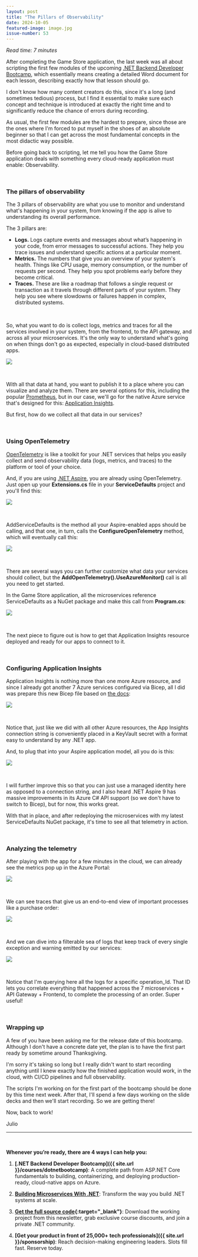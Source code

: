 ```yaml
---
layout: post
title: "The Pillars of Observability"
date: 2024-10-05
featured-image: image.jpg
issue-number: 53
---
```


*Read time: 7 minutes*
​

After completing the Game Store application, the last week was all about scripting the first few modules of the upcoming [.NET Backend Developer Bootcamp](https://juliocasal.com/courses/dotnetbootcamp), which essentially means creating a detailed Word document for each lesson, describing exactly how that lesson should go.

I don't know how many content creators do this, since it's a long (and sometimes tedious) process, but I find it essential to make sure each concept and technique is introduced at exactly the right time and to significantly reduce the chance of errors during recording.

As usual, the first few modules are the hardest to prepare, since those are the ones where I'm forced to put myself in the shoes of an absolute beginner so that I can get across the most fundamental concepts in the most didactic way possible.

Before going back to scripting, let me tell you how the Game Store application deals with something every cloud-ready application must enable: Observability.

​

### **The pillars of observability**
The 3 pillars of observability are what you use to monitor and understand what's happening in your system, from knowing if the app is alive to understanding its overall performance.

The 3 pillars are:

*   <span>**Logs.** Logs capture events and messages about what’s happening in your code, from error messages to successful actions. They help you trace issues and understand specific actions at a particular moment.</span>
*   <span>**Metrics.** The numbers that give you an overview of your system's health. Things like CPU usage, memory consumption, or the number of requests per second. They help you spot problems early before they become critical.</span>
*   <span>**Traces.** These are like a roadmap that follows a single request or transaction as it travels through different parts of your system. They help you see where slowdowns or failures happen in complex, distributed systems.</span>

​

So, what you want to do is collect logs, metrics and traces for all the services involved in your system, from the frontend, to the API gateway, and across all your microservices. It's the only way to understand what's going on when things don't go as expected, especially in cloud-based distributed apps.


![](/assets/images/2024-10-05/4ghDFAZYvbFtvU3CTR72ZN-a9tBA9NR6Y7xe4gtkNM8a9.jpeg)

​

With all that data at hand, you want to publish it to a place where you can visualize and analyze them. There are several options for this, including the popular [Prometheus](https://prometheus.io), but in our case, we'll go for the native Azure service that's designed for this: [Application Insights](https://juliocasal.com/blog/How-To-Monitor-ASP.NET-Core-App-In-Azure).

But first, how do we collect all that data in our services?

​

### **Using OpenTelemetry**
​[OpenTelemetry](https://opentelemetry.io) is like a toolkit for your .NET services that helps you easily collect and send observability data (logs, metrics, and traces) to the platform or tool of your choice.

And, if you are using [.NET Aspire](https://juliocasal.com/blog/Going-Cloud-Native-With-Dotnet-Aspire), you are already using OpenTelemetry. Just open up your **Extensions.cs** file in your **ServiceDefaults** project and you'll find this:


![](/assets/images/2024-10-05/4ghDFAZYvbFtvU3CTR72ZN-omZ3WMm7r7GTgFCoWMREja.jpeg)

​

AddServiceDefaults is the method all your Aspire-enabled apps should be calling, and that one, in turn, calls the **ConfigureOpenTelemetry** method, which will eventually call this:


![](/assets/images/2024-10-05/4ghDFAZYvbFtvU3CTR72ZN-agWej6KTvWfJt2JrKq6Xdw.jpeg)

​

There are several ways you can further customize what data your services should collect, but the **AddOpenTelemetry().UseAzureMonitor()** call is all you need to get started.

In the Game Store application, all the microservices reference ServiceDefaults as a NuGet package and make this call from **Program.cs**:


![](/assets/images/2024-10-05/4ghDFAZYvbFtvU3CTR72ZN-r949iAs9YRoKa37RK4hFpV.jpeg)

​

The next piece to figure out is how to get that Application Insights resource deployed and ready for our apps to connect to it.

​

### **Configuring Application Insights**
Application Insights is nothing more than one more Azure resource, and since I already got another 7 Azure services configured via Bicep, all I did was prepare this new Bicep file based on [the docs](https://learn.microsoft.com/azure/templates/microsoft.insights/components?pivots=deployment-language-bicep):


![](/assets/images/2024-10-05/4ghDFAZYvbFtvU3CTR72ZN-ar5MAEzb89Gh9zas9fiMyX.jpeg)

​

Notice that, just like we did with all other Azure resources, the App Insights connection string is conveniently placed in a KeyVault secret with a format easy to understand by any .NET app.

And, to plug that into your Aspire application model, all you do is this:


![](/assets/images/2024-10-05/4ghDFAZYvbFtvU3CTR72ZN-4jbZqySUkdbA5vpyxaveF8.jpeg)

​

I will further improve this so that you can just use a managed identity here as opposed to a connection string, and I also heard .NET Aspire 9 has massive improvements in its Azure C# API support (so we don't have to switch to Bicep), but for now, this works great.

With that in place, and after redeploying the microservices with my latest ServiceDefaults NuGet package, it's time to see all that telemetry in action.

​

### **Analyzing the telemetry**
After playing with the app for a few minutes in the cloud, we can already see the metrics pop up in the Azure Portal:


![](/assets/images/2024-10-05/4ghDFAZYvbFtvU3CTR72ZN-ayN4owA12Ze4QpywVTApGq.jpeg)

​

We can see traces that give us an end-to-end view of important processes like a purchase order:


![](/assets/images/2024-10-05/4ghDFAZYvbFtvU3CTR72ZN-sCCb6P8YcBCPat3hXsJwJd.jpeg)

​

And we can dive into a filterable sea of logs that keep track of every single exception and warning emitted by our services:


![](/assets/images/2024-10-05/4ghDFAZYvbFtvU3CTR72ZN-nuUBsjdYUBozJ6a5qtwx1s.jpeg)

​

Notice that I'm querying here all the logs for a specific operation_Id. That ID lets you correlate everything that happened across the 7 microservices + API Gateway + Frontend, to complete the processing of an order. Super useful!

​

### **Wrapping up**
A few of you have been asking me for the release date of this bootcamp. Although I don't have a concrete date yet, the plan is to have the first part ready by sometime around Thanksgiving.

I'm sorry it's taking so long but I really didn't want to start recording anything until I knew exactly how the finished application would work, in the cloud, with CI/CD pipelines and full observability.

The scripts I'm working on for the first part of the bootcamp should be done by this time next week. After that, I'll spend a few days working on the slide decks and then we'll start recording. So we are getting there!

Now, back to work!

Julio

---


<br/>


**Whenever you’re ready, there are 4 ways I can help you:**

1. **[.NET Backend Developer Bootcamp]({{ site.url }}/courses/dotnetbootcamp)**: A complete path from ASP.NET Core fundamentals to building, containerizing, and deploying production-ready, cloud-native apps on Azure.

2. **​[Building Microservices With .NET](https://dotnetmicroservices.com)**: Transform the way you build .NET systems at scale.

3. **​[​Get the full source code](https://www.patreon.com/juliocasal){:target="_blank"}**: Download the working project from this newsletter, grab exclusive course discounts, and join a private .NET community.

4. **[Get your product in front of 25,000+ tech professionals​]({{ site.url }}/sponsorship)**: Reach decision-making engineering leaders. Slots fill fast. Reserve today.